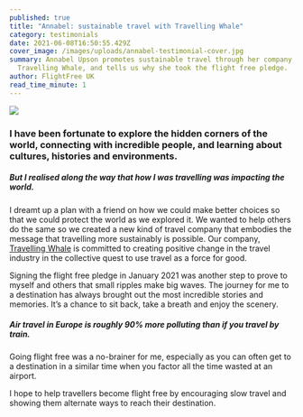 ```yaml
---
published: true
title: "Annabel: sustainable travel with Travelling Whale"
category: testimonials
date: 2021-06-08T16:50:55.429Z
cover_image: /images/uploads/annabel-testimonial-cover.jpg
summary: Annabel Upson promotes sustainable travel through her company,
  Travelling Whale, and tells us why she took the flight free pledge.
author: FlightFree UK
read_time_minute: 1
---
```

![](/images/uploads/annabel-testimonial-body.jpg)

### I have been fortunate to explore the hidden corners of the world, connecting with incredible people, and learning about cultures, histories and environments.

##### But I realised along the way that how I was travelling was impacting the world.

I dreamt up a plan with a friend on how we could make better choices so that we could protect the world as we explored it. We wanted to help others do the same so we created a new kind of travel company that embodies the message that travelling more sustainably is possible. Our company, [Travelling Whale](https://www.travellingwhale.com/) is committed to creating positive change in the travel industry in the collective quest to use travel as a force for good. 

Signing the flight free pledge in January 2021 was another step to prove to myself and others that small ripples make big waves. The journey for me to a destination has always brought out the most incredible stories and memories. It’s a chance to sit back, take a breath and enjoy the scenery. 

##### Air travel in Europe is roughly 90% more polluting than if you travel by train. 

Going flight free was a no-brainer for me, especially as you can often get to a destination in a similar time when you factor all the time wasted at an airport. 

I hope to help travellers become flight free by encouraging slow travel and showing them alternate ways to reach their destination.